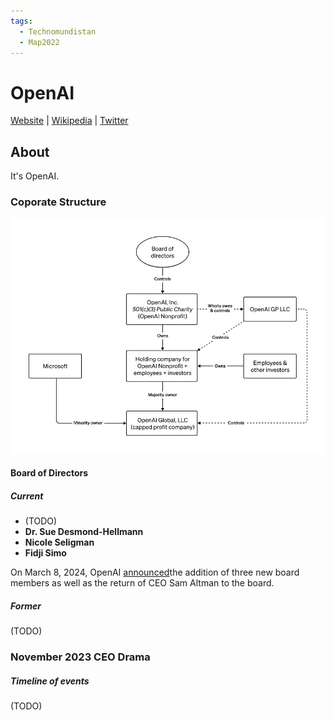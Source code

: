 ```yaml
---
tags:
  - Technomundistan
  - Map2022
---
```

# OpenAI

[Website](https://openai.com/) | [Wikipedia](https://en.wikipedia.org/wiki/OpenAI) |  [Twitter](https://twitter.com/OpenAI)

## About

It's OpenAI.

### Coporate Structure

![OpenAI corporate structure](./openai_Structure.jpg)

#### Board of Directors

##### Current
- (TODO)
- **Dr. Sue Desmond-Hellmann**
- **Nicole Seligman**
- **Fidji Simo**

On March 8, 2024, OpenAI [announced](https://openai.com/blog/openai-announces-new-members-to-board-of-directors)the addition of three new board members as well as the return of CEO Sam Altman to the board.

##### Former

(TODO)

### November 2023 CEO Drama

##### Timeline of events

(TODO)